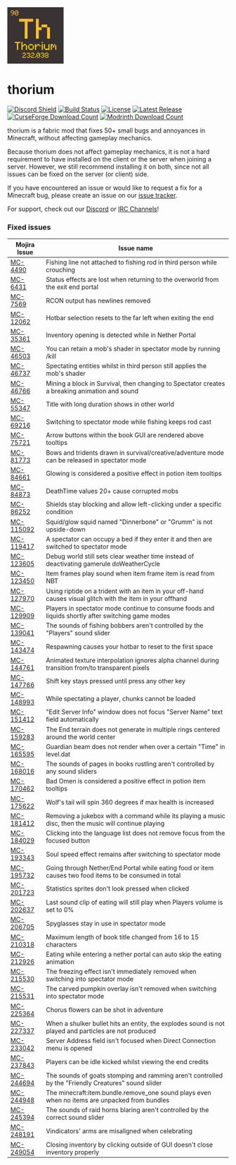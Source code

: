 <img alt="thorium Icon" src="src/main/resources/assets/thorium/icon.png" width="128">

# thorium

[![Discord Shield](https://discordapp.com/api/guilds/938463953644847205/widget.png?style=shield)](https://discord.gg/bXG8H6PVuS)
[![Build Status](https://img.shields.io/github/workflow/status/PotassiumMC/thorium/build/master)](https://github.com/PotassiumMC/thorium/actions)
[![License](https://img.shields.io/github/license/PotassiumMC/thorium)](https://github.com/PotassiumMC/thorium/blob/master/LICENSE)
[![Latest Release](https://img.shields.io/github/v/release/PotassiumMC/thorium)](https://github.com/PotassiumMC/thorium/releases)
[![CurseForge Download Count](https://cf.way2muchnoise.eu/full_thorium_downloads.svg)](https://www.curseforge.com/minecraft/mc-mods/thorium)
[![Modrinth Download Count](https://img.shields.io/modrinth/dt/ImUQFWcy?label=modrinth%20downloads)](https://modrinth.com/mod/thorium)

thorium is a fabric mod that fixes 50+ small bugs and annoyances in Minecraft, without affecting gameplay mechanics.

Because thorium does not affect gameplay mechanics, it is not a hard requirement to have installed on the client or the
server when joining a server.
However, we still recommend installing it on both, since not all issues can be fixed on the server (or client) side.

If you have encountered an issue or would like to request a fix for a Minecraft bug, please create an issue on
our [issue tracker](https://github.com/PotassiumMC/thorium/issues/new/choose).

For support, check out our [Discord](https://discord.gg/bXG8H6PVuS)
or [IRC Channels](https://webchat.esper.net/?channels=potassium)!

### Fixed issues

| Mojira Issue                                          | Issue name                                                                                                  |
|-------------------------------------------------------|-------------------------------------------------------------------------------------------------------------|
| [MC-4490](https://bugs.mojang.com/browse/MC-4490)     | Fishing line not attached to fishing rod in third person while crouching                                    |
| [MC-6431](https://bugs.mojang.com/browse/MC-6431)     | Status effects are lost when returning to the overworld from the exit end portal                            |
| [MC-7569](https://bugs.mojang.com/browse/MC-7569)     | RCON output has newlines removed                                                                            |
| [MC-12062](https://bugs.mojang.com/browse/MC-12062)   | Hotbar selection resets to the far left when exiting the end                                                |
| [MC-35361](https://bugs.mojang.com/browse/MC-35361)   | Inventory opening is detected while in Nether Portal                                                        |
| [MC-46503](https://bugs.mojang.com/browse/MC-46503)   | You can retain a mob's shader in spectator mode by running /kill                                            |
| [MC-46737](https://bugs.mojang.com/browse/MC-46737)   | Spectating entities whilst in third person still applies the mob's shader                                   |
| [MC-46766](https://bugs.mojang.com/browse/MC-46766)   | Mining a block in Survival, then changing to Spectator creates a breaking animation and sound               |
| [MC-55347](https://bugs.mojang.com/browse/MC-55347)   | Title with long duration shows in other world                                                               |
| [MC-69216](https://bugs.mojang.com/browse/MC-69216)   | Switching to spectator mode while fishing keeps rod cast                                                    |
| [MC-75721](https://bugs.mojang.com/browse/MC-75721)   | Arrow buttons within the book GUI are rendered above tooltips                                               |
| [MC-81773](https://bugs.mojang.com/browse/MC-81773)   | Bows and tridents drawn in survival/creative/adventure mode can be released in spectator mode               |
| [MC-84661](https://bugs.mojang.com/browse/MC-84661)   | Glowing is considered a positive effect in potion item tooltips                                             |
| [MC-84873](https://bugs.mojang.com/browse/MC-84873)   | DeathTime values 20+ cause corrupted mobs                                                                   |
| [MC-86252](https://bugs.moajng.com/browse/MC-86252)   | Shields stay blocking and allow left-clicking under a specific condition                                    |
| [MC-115092](https://bugs.mojang.com/browse/MC-115092) | Squid/glow squid named "Dinnerbone" or "Grumm" is not upside-down                                           |
| [MC-119417](https://bugs.mojang.com/browse/MC-119417) | A spectator can occupy a bed if they enter it and then are switched to spectator mode                       |
| [MC-123605](https://bugs.mojang.com/browse/MC-123605) | Debug world still sets clear weather time instead of deactivating gamerule doWeatherCycle                   |
| [MC-123450](https://bugs.mojang.com/browse/MC-123450) | Item frames play sound when item frame item is read from NBT                                                |
| [MC-127970](https://bugs.mojang.com/browse/MC-127970) | Using riptide on a trident with an item in your off-hand causes visual glitch with the item in your offhand |
| [MC-129909](https://bugs.mojang.com/browse/MC-129909) | Players in spectator mode continue to consume foods and liquids shortly after switching game modes          |
| [MC-139041](https://bugs.mojang.com/browse/MC-139041) | The sounds of fishing bobbers aren't controlled by the "Players" sound slider                               |
| [MC-143474](https://bugs.mojang.com/browse/MC-143474) | Respawning causes your hotbar to reset to the first space                                                   |
| [MC-144761](https://bugs.mojang.com/browse/MC-144761) | Animated texture interpolation ignores alpha channel during transition from/to transparent pixels           |
| [MC-147766](https://bugs.mojang.com/browse/MC-147766) | Shift key stays pressed until press any other key                                                           |
| [MC-148993](https://bugs.mojang.com/browse/MC-148993) | While spectating a player, chunks cannot be loaded                                                          |
| [MC-151412](https://bugs.mojang.com/browse/MC-151412) | "Edit Server Info" window does not focus "Server Name" text field automatically                             |
| [MC-159283](https://bugs.mojang.com/browse/MC-159283) | The End terrain does not generate in multiple rings centered around the world center                        |
| [MC-165595](https://bugs.mojang.com/browse/MC-165595) | Guardian beam does not render when over a certain "Time" in level.dat                                       |
| [MC-168016](https://bugs.mojang.com/browse/MC-168016) | The sounds of pages in books rustling aren't controlled by any sound sliders                                |
| [MC-170462](https://bugs.mojang.com/browse/MC-170462) | Bad Omen is considered a positive effect in potion item tooltips                                            |
| [MC-175622](https://bugs.mojang.com/browse/MC-175622) | Wolf's tail will spin 360 degrees if max health is increased                                                |
| [MC-181412](https://bugs.mojang.com/browse/MC-181412) | Removing a jukebox with a command while its playing a music disc, then the music will continue playing      |
| [MC-184029](https://bugs.mojang.com/browse/MC-184029) | Clicking into the language list does not remove focus from the focused button                               |
| [MC-193343](https://bugs.mojang.com/browse/MC-193343) | Soul speed effect remains after switching to spectator mode                                                 |
| [MC-195732](https://bugs.mojang.com/browse/MC-195732) | Going through Nether/End Portal while eating food or item causes two food items to be consumed in total     |
| [MC-201723](https://bugs.mojang.com/browse/MC-201723) | Statistics sprites don't look pressed when clicked                                                          |
| [MC-202637](https://bugs.mojang.com/browse/MC-202637) | Last sound clip of eating will still play when Players volume is set to 0%                                  |
| [MC-206705](https://bugs.mojang.com/browse/MC-206705) | Spyglasses stay in use in spectator mode                                                                    |
| [MC-210318](https://bugs.mojang.com/browse/MC-210318) | Maximum length of book title changed from 16 to 15 characters                                               |
| [MC-212926](https://bugs.mojang.com/browse/MC-212926) | Eating while entering a nether portal can auto skip the eating animation                                    |
| [MC-215530](https://bugs.mojang.com/browse/MC-215530) | The freezing effect isn't immediately removed when switching into spectator mode                            |
| [MC-215531](https://bugs.mojang.com/browse/MC-215531) | The carved pumpkin overlay isn't removed when switching into spectator mode                                 |
| [MC-225364](https://bugs.mojang.com/browse/MC-225364) | Chorus flowers can be shot in adventure                                                                     |
| [MC-227337](https://bugs.mojang.com/browse/MC-227337) | When a shulker bullet hits an entity, the explodes sound is not played and particles are not produced       |
| [MC-233042](https://bugs.mojang.com/browse/MC-233042) | Server Address field isn't focused when Direct Connection menu is opened                                    |
| [MC-237843](https://bugs.mojang.com/browse/MC-237843) | Players can be idle kicked whilst viewing the end credits                                                   |
| [MC-244694](https://bugs.mojang.com/browse/MC-244694) | The sounds of goats stomping and ramming aren't controlled by the "Friendly Creatures" sound slider         |
| [MC-244948](https://bugs.mojang.com/browse/MC-244948) | The minecraft:item.bundle.remove_one sound plays even when no items are unpacked from bundles               |
| [MC-245394](https://bugs.mojang.com/browse/MC-245394) | The sounds of raid horns blaring aren't controlled by the correct sound slider                              |
| [MC-248191](https://bugs.mojang.com/browse/MC-248191) | Vindicators' arms are misaligned when celebrating                                                           |
| [MC-249054](https://bugs.mojang.com/browse/MC-249054) | Closing inventory by clicking outside of GUI doesn't close inventory properly                               |
